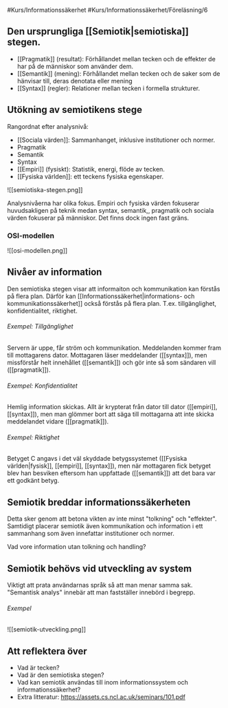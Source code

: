 #Kurs/Informationssäkerhet #Kurs/Informationssäkerhet/Föreläsning/6

## Den ursprungliga [[Semiotik|semiotiska]] stegen.
- [[Pragmatik]] (resultat): Förhållandet mellan tecken och de effekter de har på de människor som använder dem.
- [[Semantik]] (mening): Förhållandet mellan tecken och de saker som de hänvisar till, deras denotata eller mening
- [[Syntax]] (regler): Relationer mellan tecken i formella strukturer.

## Utökning av semiotikens stege
Rangordnat efter analysnivå:
- [[Sociala värden]]: Sammanhanget, inklusive institutioner och normer.
- Pragmatik
- Semantik
- Syntax
- [[Empiri]] (fysiskt): Statistik, energi, flöde av tecken.
- [[Fysiska världen]]: ett teckens fysiska egenskaper.

![[semiotiska-stegen.png]]

Analysnivåerna har olika fokus. Empiri och fysiska värden fokuserar huvudsakligen på teknik medan syntax, semantik,, pragmatik och sociala värden fokuserar på människor. Det finns dock ingen fast gräns.


### OSI-modellen

![[osi-modellen.png]]

## Nivåer av information
Den semiotiska stegen visar att informaiton och kommunikation kan förstås på flera plan. Därför kan [[Informationssäkerhet|informations- och kommunikationssäkerhet]] också förstås på flera plan. T.ex. tillgänglighet, konfidentialitet, riktighet.

###### Exempel: Tillgänglighet
Servern är uppe, får ström och kommunikation. Meddelanden kommer fram till mottagarens dator. Mottagaren läser meddelander ([[syntax]]), men missförstår helt innehållet ([[semantik]]) och gör inte så som sändaren vill ([[pragmatik]]).

###### Exempel: Konfidentialitet
Hemlig information skickas. Allt är krypterat från dator till dator ([[empiri]], [[syntax]]), men man glömmer bort att säga till mottagarna att inte skicka meddelandet vidare ([[pragmatik]]).

###### Exempel: Riktighet
Betyget C angavs i det väl skyddade betygssystemet ([[Fysiska världen|fysisk]], [[empiri]], [[syntax]]), men när mottagaren fick betyget blev han besviken eftersom han uppfattade ([[semantik]]) att det bara var ett godkänt betyg.

## Semiotik breddar informationssäkerheten
Detta sker genom att betona vikten av inte minst "tolkning" och "effekter". Samtidigt placerar semiotik även kommunikation och information i ett sammanhang som även innefattar institutioner och normer.

Vad vore information utan tolkning och handling?

## Semiotik behövs vid utveckling av system
Viktigt att prata användarnas språk så att man menar samma sak. "Semantisk analys" innebär att man fastställer innebörd i begrepp.

###### Exempel
![[semiotik-utveckling.png]]

## Att reflektera över
- Vad är tecken?
- Vad är den semiotiska stegen?
- Vad kan semiotik användas till inom informationssystem och informationssäkerhet?
- Extra litteratur: https://assets.cs.ncl.ac.uk/seminars/101.pdf